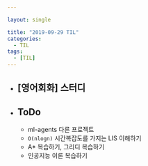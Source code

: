 ```yaml
---

layout: single

title: "2019-09-29 TIL"
categories:
  - TIL
tags:
  - [TIL]
---
```


- ## [영어회화] 스터디

  


- ## ToDo

  - ml-agents 다른 프로젝트
  - `O(nlogn)` 시간복잡도를 가지는 LIS 이해하기
  - A* 복습하기, 그리디 복습하기
  - 인공지능 이론 복습하기


